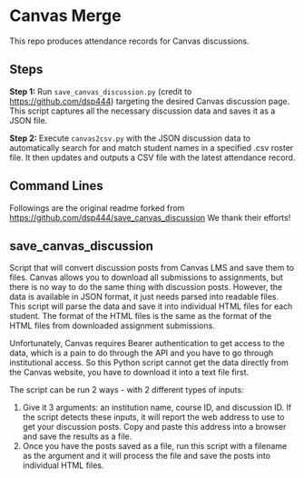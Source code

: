 # Canvas Merge

This repo produces attendance records for Canvas discussions. 

## Steps
**Step 1:**
Run `save_canvas_discussion.py` (credit to https://github.com/dsp444) targeting the desired Canvas discussion page. This script captures all the necessary discussion data and saves it as a JSON file. 

**Step 2:**
Execute `canvas2csv.py` with the JSON discussion data to automatically search for and match student names in a specified .csv roster file. It then updates and outputs a CSV file with the latest attendance record.

## Command Lines



Followings are the original readme forked from https://github.com/dsp444/save_canvas_discussion We thank their efforts!

## save_canvas_discussion
Script that will convert discussion posts from Canvas LMS and save them to files. Canvas allows you to download all submissions to assignments, but there is no way to do the same thing with discussion posts.  However, the data is available in JSON format, it just needs parsed into readable files.  This script will parse the data and save it into individual HTML files for each student.  The format of the HTML files is the same as the format of the HTML files from downloaded assignment submissions.

Unfortunately, Canvas requires Bearer authentication to get access to the data, which is a pain to do through the API and you have to go through institutional access.  So this Python script cannot get the data directly from the Canvas website, you have to download it into a text file first.

The script can be run 2 ways - with 2 different types of inputs:
   1) Give it 3 arguments: an institution name, course ID, and discussion ID.  If the script detects these inputs, it will report the web address to use to get your discussion posts. Copy and paste this address into a browser and save the results as a file.
   2) Once you have the posts saved as a file, run this script with a filename as the argument and it will process the file and save the posts into individual HTML files.
